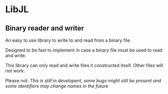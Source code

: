 # LibJL
## Binary reader and writer

An easy to use library to write to and read from a binary file.

Designed to be fast to implement in case a binary file must be used to read and write.

This library can only read and write files it constructed itself. Other files will not work.

Please not:
*This is still in developent, some bugs might still be present and some identifiers may change names in the future*
